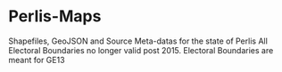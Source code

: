 # Perlis-Maps
Shapefiles, GeoJSON and Source Meta-datas for the state of Perlis
All Electoral Boundaries no longer valid post 2015. Electoral Boundaries are meant for GE13
